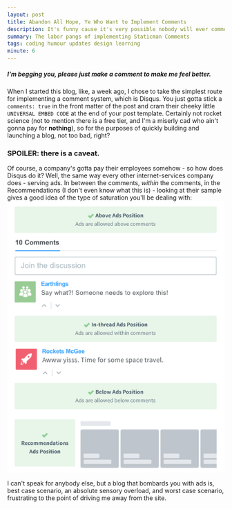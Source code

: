 ```yaml
---
layout: post
title: Abandon All Hope, Ye Who Want to Implement Comments
description: It's funny cause it's very possible nobody will ever comment
summary: The labor pangs of implementing Staticman Comments
tags: coding humour updates design learning
minute: 6
---
```


##### I'm begging you, please just make a comment to make me feel better.

When I started this blog, like, a week ago, I chose to take the simplest route for implementing a comment system, which is Disqus. You just gotta stick a `comments: true` in the front matter of the post and cram their cheeky little `UNIVERSAL EMBED CODE` at the end of your post template. Certainly not rocket science (not to mention there is a free tier, and I'm a miserly cad who ain't gonna pay for **nothing**), so for the purposes of quickly building and launching a blog, not too bad, right?

### SPOILER: there is a caveat.

Of course, a company's gotta pay their employees somehow - so how does Disqus do it? Well, the same way every other internet-services company does - serving ads. In between the comments, _within_ the comments, in the Recommendations (I don't even know what this is) - looking at their sample gives a good idea of the type of saturation you'll be dealing with: ![Don't you love comments sections that look like this?](/assets/images/ads.png "Don't you love comments sections that look like this?")

I can't speak for anybody else, but a blog that bombards you with ads is, best case scenario, an absolute sensory overload, and worst case scenario, frustrating to the point of driving me away from the site.
